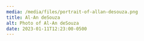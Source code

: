 ```yaml
---
media: /media/files/portrait-of-allan-desouza.png
title: Al-An deSouza
alt: Photo of Al-An deSouza
date: 2023-01-11T12:23:00-0500
---
```

